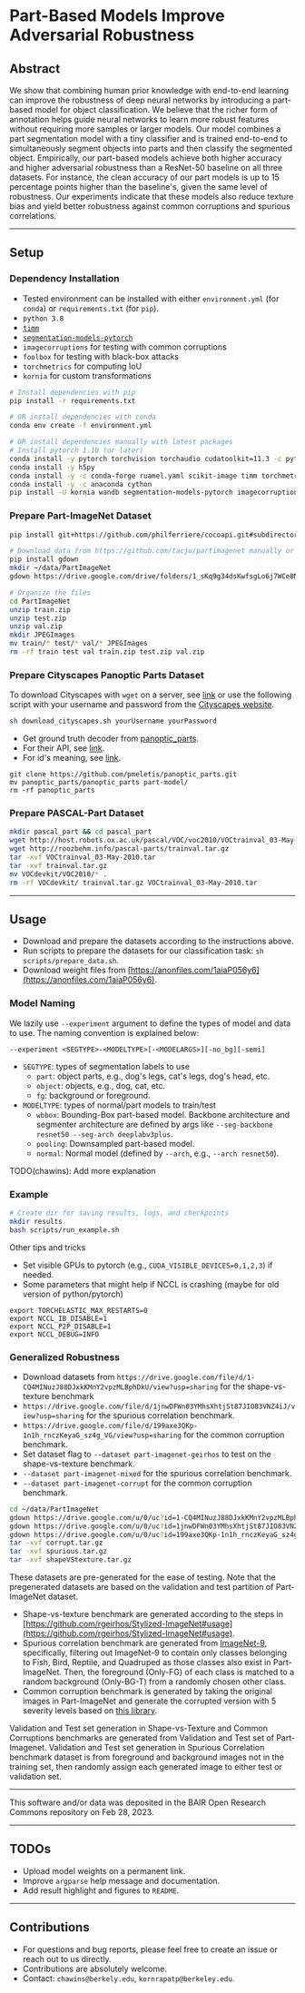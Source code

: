 # Part-Based Models Improve Adversarial Robustness

## Abstract

We show that combining human prior knowledge with end-to-end learning can improve the robustness of deep neural networks by introducing a part-based model for object classification.
We believe that the richer form of annotation helps guide neural networks to learn more robust features without requiring more samples or larger models.
Our model combines a part segmentation model with a tiny classifier and is trained end-to-end to simultaneously segment objects into parts and then classify the segmented object.
Empirically, our part-based models achieve both higher accuracy and higher adversarial robustness than a ResNet-50 baseline on all three datasets.
For instance, the clean accuracy of our part models is up to 15 percentage points higher than the baseline's, given the same level of robustness.
Our experiments indicate that these models also reduce texture bias and yield better robustness against common corruptions and spurious correlations.

---

## Setup

### Dependency Installation

- Tested environment can be installed with either `environment.yml` (for `conda`) or `requirements.txt` (for `pip`).
- `python 3.8`
- [`timm`](https://github.com/rwightman/pytorch-image-models)
- [`segmentation-models-pytorch`](https://github.com/qubvel/segmentation_models.pytorch)
- `imagecorruptions` for testing with common corruptions
- `foolbox` for testing with black-box attacks
- `torchmetrics` for computing IoU
- `kornia` for custom transformations

```bash
# Install dependencies with pip
pip install -r requirements.txt

# OR install dependencies with conda
conda env create -f environment.yml

# OR install dependencies manually with latest packages
# Install pytorch 1.10 (or later)
conda install -y pytorch torchvision torchaudio cudatoolkit=11.3 -c pytorch
conda install -y h5py 
conda install -y -c conda-forge ruamel.yaml scikit-image timm torchmetrics matplotlib addict yapf pycocotools
conda install -y -c anaconda cython
pip install -U kornia wandb segmentation-models-pytorch imagecorruptions foolbox
```

### Prepare Part-ImageNet Dataset

```bash
pip install git+https://github.com/philferriere/cocoapi.git#subdirectory=PythonAPI

# Download data from https://github.com/tacju/partimagenet manually or via gdown
pip install gdown
mkdir ~/data/PartImageNet
gdown https://drive.google.com/drive/folders/1_sKq9g34dsKwfsgLo6j7WCe8Nfceq0Zo -O ~/data/PartImageNet --folder

# Organize the files
cd PartImageNet
unzip train.zip 
unzip test.zip 
unzip val.zip
mkdir JPEGImages
mv train/* test/* val/* JPEGImages
rm -rf train test val train.zip test.zip val.zip
```

### Prepare Cityscapes Panoptic Parts Dataset

To download Cityscapes with `wget` on a server, see [link](https://github.com/cemsaz/city-scapes-script) or use the following script with your username and password from the [Cityscapes website](https://www.cityscapes-dataset.com/downloads/).

```bash
sh download_cityscapes.sh yourUsername yourPassword
```

- Get ground truth decoder from [panoptic_parts](https://github.com/pmeletis/panoptic_parts).
- For their API, see [link](https://panoptic-parts.readthedocs.io/en/stable/api_and_code.html).
- For id's meaning, see [link](https://github.com/pmeletis/panoptic_parts/tree/master/panoptic_parts/cityscapes_panoptic_parts/dataset_v2.0).

```[bash]
git clone https://github.com/pmeletis/panoptic_parts.git
mv panoptic_parts/panoptic_parts part-model/
rm -rf panoptic_parts
```

### Prepare PASCAL-Part Dataset

```bash
mkdir pascal_part && cd pascal_part
wget http://host.robots.ox.ac.uk/pascal/VOC/voc2010/VOCtrainval_03-May-2010.tar
wget http://roozbehm.info/pascal-parts/trainval.tar.gz
tar -xvf VOCtrainval_03-May-2010.tar
tar -xvf trainval.tar.gz
mv VOCdevkit/VOC2010/* .
rm -rf VOCdevkit/ trainval.tar.gz VOCtrainval_03-May-2010.tar
```

---

## Usage

- Download and prepare the datasets according to the instructions above.
- Run scripts to prepare the datasets for our classification task: `sh scripts/prepare_data.sh`.
- Download weight files from [https://anonfiles.com/1aiaP056y6](https://anonfiles.com/1aiaP056y6).

### Model Naming

We lazily use `--experiment` argument to define the types of model and data to use.
The naming convention is explained below:

```
--experiment <SEGTYPE>-<MODELTYPE>[-<MODELARGS>][-no_bg][-semi]
```

- `SEGTYPE`: types of segmentation labels to use
  - `part`: object parts, e.g., dog's legs, cat's legs, dog's head, etc.
  - `object`: objects, e.g., dog, cat, etc.
  - `fg`: background or foreground.
- `MODELTYPE`: types of normal/part models to train/test
  - `wbbox`: Bounding-Box part-based model. Backbone architecture and segmenter architecture are defined by args like `--seg-backbone resnet50 --seg-arch deeplabv3plus`.
  - `pooling`: Downsampled part-based model.
  - `normal`: Normal model (defined by `--arch`, e.g., `--arch resnet50`).

TODO(chawins): Add more explanation

### Example

```bash
# Create dir for saving results, logs, and checkpoints
mkdir results
bash scripts/run_example.sh
```

Other tips and tricks

- Set visible GPUs to pytorch (e.g., `CUDA_VISIBLE_DEVICES=0,1,2,3`) if needed.
- Some parameters that might help if NCCL is crashing (maybe for old version of python/pytorch)

```[bash]
export TORCHELASTIC_MAX_RESTARTS=0
export NCCL_IB_DISABLE=1
export NCCL_P2P_DISABLE=1
export NCCL_DEBUG=INFO
```

### Generalized Robustness

- Download datasets from `https://drive.google.com/file/d/1-CQ4MINuzJ88DJxkKMnY2vpzMLBphDkU/view?usp=sharing` for the shape-vs-texture benchmark
- `https://drive.google.com/file/d/1jnwDFWn03YMhsXhtjSt87JIO83VNZ4iJ/view?usp=sharing` for the spurious correlation benchmark.
- `https://drive.google.com/file/d/199axe3QKp-1n1h_rnczKeyaG_sz4g_VG/view?usp=sharing` for the common corruption benchmark.
- Set dataset flag to `--dataset part-imagenet-geirhos` to test on the shape-vs-texture benchmark.
- `--dataset part-imagenet-mixed` for the spurious correlation benchmark.
- `--dataset part-imagenet-corrupt` for the common corruption benchmark.

```bash
cd ~/data/PartImageNet
gdown https://drive.google.com/u/0/uc?id=1-CQ4MINuzJ88DJxkKMnY2vpzMLBphDkU&export=download
gdown https://drive.google.com/u/0/uc?id=1jnwDFWn03YMhsXhtjSt87JIO83VNZ4iJ&export=download
gdown https://drive.google.com/u/0/uc?id=199axe3QKp-1n1h_rnczKeyaG_sz4g_VG&export=download
tar -xvf corrupt.tar.gz
tar -xvf spurious.tar.gz
tar -xvf shapeVStexture.tar.gz
```

These datasets are pre-generated for the ease of testing. Note that the pregenerated datasets are based on the validation and test partition of Part-ImageNet dataset.

- Shape-vs-texture benchmark are generated according to the steps in [https://github.com/rgeirhos/Stylized-ImageNet#usage](https://github.com/rgeirhos/Stylized-ImageNet#usage). 
- Spurious correlation benchmark are generated from [ImageNet-9](https://github.com/MadryLab/backgrounds_challenge), specifically, filtering out ImageNet-9 to contain only classes belonging to Fish, Bird, Reptile, and Quadruped as those classes also exist in Part-ImageNet. Then, the foreground (Only-FG) of each class is matched to a random background (Only-BG-T) from a randomly chosen other class.
- Common corruption benchmark is generated by taking the original images in Part-ImageNet and generate the corrupted version with 5 severity levels based on [this library](https://github.com/bethgelab/imagecorruptions).

Validation and Test set generation in Shape-vs-Texture and Common Corruptions benchmarks are generated from Validation and Test set of Part-Imagenet. Validation and Test set generation in Spurious Correlation benchmark dataset is from foreground and background images not in the training set, then randomly assign each generated image to either test or validation set.

---

This software and/or data was deposited in the BAIR Open Research Commons repository on Feb 28, 2023.

---

## TODOs

- Upload model weights on a permanent link.
- Improve `argparse` help message and documentation.
- Add result highlight and figures to `README`.

---

## Contributions

- For questions and bug reports, please feel free to create an issue or reach out to us directly.
- Contributions are absolutely welcome.
- Contact: `chawins@berkely.edu`, `kornrapatp@berkeley.edu`.

